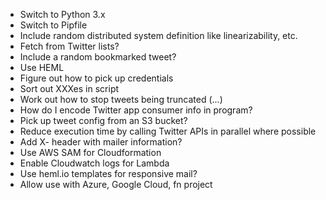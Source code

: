  * Switch to Python 3.x
 * Switch to Pipfile
 * Include random distributed system definition like linearizability, etc.
 * Fetch from Twitter lists?
 * Include a random bookmarked tweet?
 * Use HEML
 * Figure out how to pick up credentials
 * Sort out XXXes in script
 * Work out how to stop tweets being truncated (...)
 * How do I encode Twitter app consumer info in program?
 * Pick up tweet config from an S3 bucket?
 * Reduce execution time by calling Twitter APIs in parallel where possible
 * Add X- header with mailer information?
 * Use AWS SAM for Cloudformation
 * Enable Cloudwatch logs for Lambda
 * Use heml.io templates for responsive mail?
 * Allow use with Azure, Google Cloud, fn project
